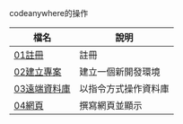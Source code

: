 codeanywhere的操作

|檔名                                        |說明                              |
|--------------------------------------------|----------------------------------|
|[01註冊](01_signup/)                        |註冊                              |
|[02建立專案](02_container/)                    |建立一個新開發環境                |
|[03遠端資料庫](03_sql/)                   |以指令方式操作資料庫              |
|[04網頁](04_web/)                           |撰寫網頁並顯示                    |
